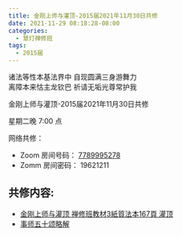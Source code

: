 ```yaml
---
title: 金刚上师与灌顶-2015届2021年11月30日共修
date: 2021-11-29 08:18:28-08:00
categories:
  - 慧灯禅修班
tags:
  - 2015届
---
```

诸法等性本基法界中 自现圆满三身游舞力  
离障本来怙主龙钦巴 祈请无垢光尊常护我

金刚上师与灌顶-2015届2021年11月30日共修

星期二晚 7:00 点

网络共修：

- Zoom 房间号码： [7789995278](https://us02web.zoom.us/j/7789995278?pwd=VjZmbWJFY2k2K0E5RVB2cTNIQmhqUT09)
- Zomm 房间密码： 19621211

## 共修内容:

- [金刚上师与灌顶 禅修班教材3紙質法本167頁 灌顶](https://s3.ca-central-1.wasabisys.com/hddata/f.huidengchanxiu.net/hdv/f/Z00112_HuiDengChanXiuKeJiaoCaiSanpdf.pdf)
- [事师五十颂略解](https://bj.cxb123.cc/ref/other/ss50slj/)